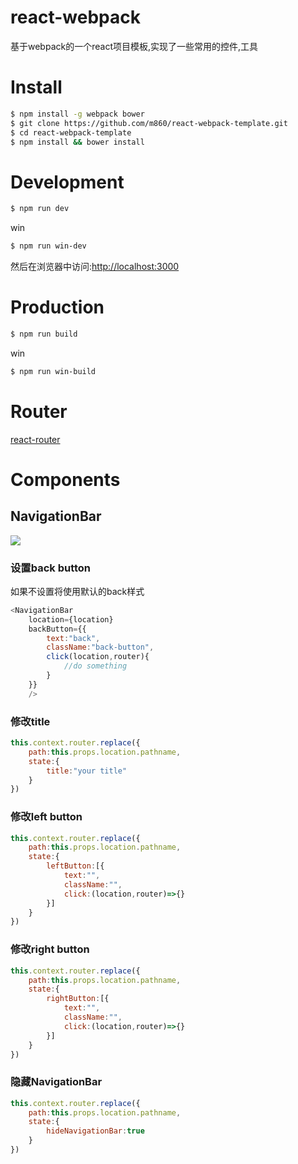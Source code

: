 # react-webpack
基于webpack的一个react项目模板,实现了一些常用的控件,工具

# Install
```bash
$ npm install -g webpack bower
$ git clone https://github.com/m860/react-webpack-template.git
$ cd react-webpack-template
$ npm install && bower install
```
# Development
```bash
$ npm run dev
```
win
```bash
$ npm run win-dev
```
然后在浏览器中访问:[http://localhost:3000](http://localhost:3000)
# Production
```bash
$ npm run build
```
win
```bash
$ npm run win-build
```
# Router
[react-router](https://github.com/ReactTraining/react-router)
# Components
## NavigationBar
<image src="https://raw.githubusercontent.com/m860/react-webpack-template/master/src/assets/temp/react-webpack-navigationbar.gif"></image>
### 设置back button
如果不设置将使用默认的back样式
```javascript
<NavigationBar
    location={location}
    backButton={{
    	text:"back",
    	className:"back-button",
    	click(location,router){
    		//do something
    	}
    }}
    />
```
### 修改title
```javascript
this.context.router.replace({
	path:this.props.location.pathname,
	state:{
		title:"your title"
	}
})
```
### 修改left button
```javascript
this.context.router.replace({
	path:this.props.location.pathname,
	state:{
		leftButton:[{
			text:"",
			className:"",
			click:(location,router)=>{}
		}]
	}
})
```
### 修改right button
```javascript
this.context.router.replace({
	path:this.props.location.pathname,
	state:{
		rightButton:[{
			text:"",
			className:"",
			click:(location,router)=>{}
		}]
	}
})
```
### 隐藏NavigationBar
```javascript
this.context.router.replace({
	path:this.props.location.pathname,
	state:{
		hideNavigationBar:true
	}
})
```







